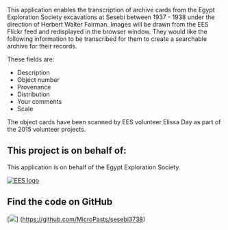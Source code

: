 This application enables the transcription of archive cards from the Egypt Exploration Society excavations at Sesebi 
between 1937 - 1938 under the direction of Herbert Walter Fairman. Images will be drawn from the EES Flickr feed and 
redisplayed in the browser window. They would like the following information to be transcribed for them to create a 
searchable archive for their records. 

These fields are:

* Description
* Object number
* Provenance
* Distribution
* Your comments
* Scale

The object cards have been scanned by EES volunteer Elissa Day as part of the 2015 volunteer projects.

## This project is on behalf of:

This application is on behalf of the Egypt Exploration Society.

[![EES logo](http://www.ees.ac.uk/images/logo.gif)](http://www.ees.ac.uk)

## Find the code on GitHub

[![](https://micropasts-other.s3.amazonaws.com/other/github_logo.png)]
(https://github.com/MicroPasts/sesebi3738)